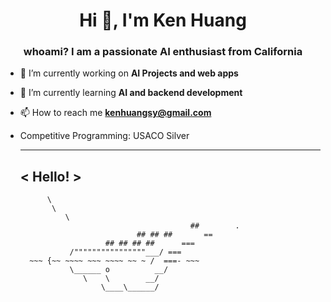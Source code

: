 <h1 align="center">Hi 👋, I'm Ken Huang</h1>
<h3 align="center">whoami? I am a passionate AI enthusiast from California</h3>

- 🔭 I’m currently working on **AI Projects and web apps**

- 🌱 I’m currently learning **AI and backend development**

- 📫 How to reach me **kenhuangsy@gmail.com**

- Competitive Programming: USACO Silver


     _____ 
    < Hello! >
     ----- 
            \
             \
                \     
                                            ##        .            
                                ## ## ##       ==            
                         ## ## ## ##      ===            
                 /""""""""""""""""___/ ===        
        ~~~ {~~ ~~~~ ~~~ ~~~~ ~~ ~ /  ===- ~~~   
                 \______ o          __/            
                    \    \        __/             
                        \____\______/   
